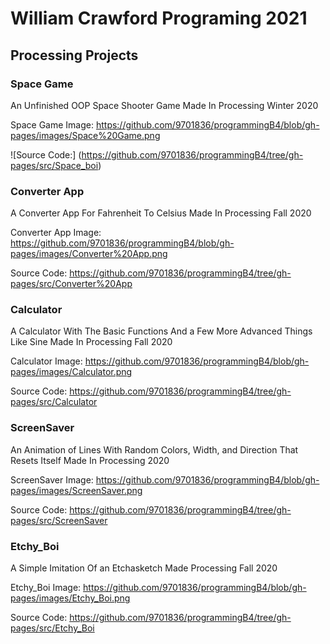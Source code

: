 # William Crawford Programing 2021

## Processing Projects


### Space Game

An Unfinished OOP Space Shooter Game Made In Processing Winter 2020

Space Game Image: https://github.com/9701836/programmingB4/blob/gh-pages/images/Space%20Game.png

![Source Code:] (https://github.com/9701836/programmingB4/tree/gh-pages/src/Space_boi)

### Converter App

A Converter App For Fahrenheit To Celsius Made In Processing Fall 2020

Converter App Image: https://github.com/9701836/programmingB4/blob/gh-pages/images/Converter%20App.png

Source Code: https://github.com/9701836/programmingB4/tree/gh-pages/src/Converter%20App

### Calculator

A Calculator With The Basic Functions And a Few More Advanced Things Like Sine Made In Processing Fall 2020

Calculator Image: https://github.com/9701836/programmingB4/blob/gh-pages/images/Calculator.png

Source Code: https://github.com/9701836/programmingB4/tree/gh-pages/src/Calculator

### ScreenSaver

An Animation of Lines With Random Colors, Width, and Direction That Resets Itself Made In Processing 2020

ScreenSaver Image: https://github.com/9701836/programmingB4/blob/gh-pages/images/ScreenSaver.png

Source Code: https://github.com/9701836/programmingB4/tree/gh-pages/src/ScreenSaver

### Etchy_Boi

A Simple Imitation Of an Etchasketch Made Processing Fall 2020

Etchy_Boi Image: https://github.com/9701836/programmingB4/blob/gh-pages/images/Etchy_Boi.png

Source Code: https://github.com/9701836/programmingB4/tree/gh-pages/src/Etchy_Boi


